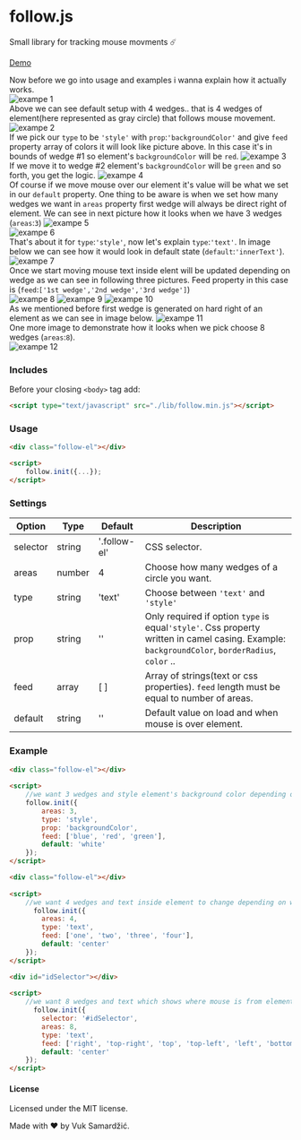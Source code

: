 # follow.js
Small library for tracking mouse movments :comet:

[Demo](https://vuksamardzic.github.io/follow.js/)

Now before we go into usage and examples i wanna explain how it actually works.  
![exampe 1](./demo/example-1.jpg?raw=true "example 1")  
Above we can see default setup with 4 wedges.. that is 4 wedges of element(here represented as gray circle) that follows mouse movement.
![exampe 2](./demo/example-2.jpg?raw=true "example 2")  
If we pick our `type` to be `'style'` with `prop`:`'backgroundColor'` and give `feed` property array of colors it will look like picture above.
In this case it's in bounds of wedge #1 so element's `backgroundColor` will be `red`.
![exampe 3](./demo/example-3.jpg?raw=true "example 3")  
If we move it to wedge #2 element's `backgroundColor` will be `green` and so forth, you get the logic.
![exampe 4](./demo/example-4.jpg?raw=true "example 4")  
Of course if we move mouse over our element it's value will be what we set in our `default` property.
One thing to be aware is when we set how many wedges we want in `areas` property first wedge will always be direct right of element. We can see in next picture how it looks when we have 3 wedges (`areas`:`3`)
![exampe 5](./demo/example-5.jpg?raw=true "example 5")  
![exampe 6](./demo/example-6.jpg?raw=true "example 6")  
That's about it for `type`:`'style'`, now let's explain `type`:`'text'`. In image below we can see how it would look in default state (`default`:`'innerText'`).
![exampe 7](./demo/example-7.jpg?raw=true "example 7")  
Once we start moving mouse text inside elent will be updated depending on wedge as we can see in following three pictures. Feed property in this case is (`feed`:`['1st wedge','2nd wedge','3rd wedge']`)  
![exampe 8](./demo/example-8.jpg?raw=true "example 8")
![exampe 9](./demo/example-9.jpg?raw=true "example 9")
![exampe 10](./demo/example-10.jpg?raw=true "example 10")  
As we mentioned before first wedge is generated on hard right of an element as we can see in image below.
![exampe 11](./demo/example-11.jpg?raw=true "example 11")  
One more image to demonstrate how it looks when we pick choose 8 wedges (`areas`:`8`).  
![exampe 12](./demo/example-12.jpg?raw=true "example 12")


### Includes

Before your closing ```<body>``` tag add:

```html
<script type="text/javascript" src="./lib/follow.min.js"></script>
```

### Usage
```html
<div class="follow-el"></div>
```

```html
<script>
    follow.init({...});
</script>
```

### Settings

Option | Type | Default | Description
------ | ---- | ------- | -----------
selector | string | '.follow-el' | CSS selector.
areas | number | 4 | Choose how many wedges of a circle you want.
type | string | 'text' | Choose between `'text'` and `'style'`
prop | string | '' | Only required if option `type` is equal`'style'`. Css property written in camel casing. Example: `backgroundColor`, `borderRadius`, `color` ..
feed | array | [ ] | Array of strings(text or css properties). `feed` length must be equal to number of areas.
default | string | '' | Default value on load and when mouse is over element.

### Example
```html
<div class="follow-el"></div>
 
<script>
    //we want 3 wedges and style element's background color depending on what wedge mouse is.
    follow.init({
        areas: 3,
        type: 'style',
        prop: 'backgroundColor',
        feed: ['blue', 'red', 'green'],
        default: 'white'
    });
</script>
```
```html
<div class="follow-el"></div>
 
<script>
    //we want 4 wedges and text inside element to change depending on wedge. Remember we don't need 'prop' since it's not css styling!
      follow.init({
        areas: 4,
        type: 'text',
        feed: ['one', 'two', 'three', 'four'],
        default: 'center'
    });
</script>
```
```html
<div id="idSelector"></div>
 
<script>
    //we want 8 wedges and text which shows where mouse is from element perspective.
      follow.init({
        selector: '#idSelector',
        areas: 8,
        type: 'text',
        feed: ['right', 'top-right', 'top', 'top-left', 'left', 'bottom-left', 'bottom', 'bottom-right'],
        default: 'center'
    });
</script>
```
#### License

Licensed under the MIT license.

Made with :heart: by Vuk Samardžić.